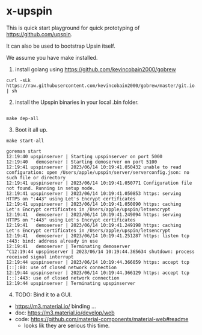# x-upspin

This is quick start playground for quick prototyping of https://github.com/upspin.

It can also be used to bootstrap Upsin itself.

We assume you have make installed.

1. install golang using https://github.com/kevincobain2000/gobrew

```
curl -sLk https://raw.githubusercontent.com/kevincobain2000/gobrew/master/git.io.sh | sh
```

2. install the Upspin binaries in your local .bin folder.
```

make dep-all

```

3. Boot it all up.

```
make start-all

goreman start
12:19:40 upspinserver | Starting upspinserver on port 5000
12:19:40   demoserver | Starting demoserver on port 5100
12:19:41 upspinserver | 2023/06/14 10:19:41.050432 unable to read configuration: open /Users/apple/upspin/server/serverconfig.json: no such file or directory
12:19:41 upspinserver | 2023/06/14 10:19:41.050771 Configuration file not found. Running in setup mode.
12:19:41 upspinserver | 2023/06/14 10:19:41.050853 https: serving HTTPS on ":443" using Let's Encrypt certificates
12:19:41 upspinserver | 2023/06/14 10:19:41.050890 https: caching Let's Encrypt certificates in /Users/apple/upspin/letsencrypt
12:19:41   demoserver | 2023/06/14 10:19:41.249094 https: serving HTTPS on ":443" using Let's Encrypt certificates
12:19:41   demoserver | 2023/06/14 10:19:41.249198 https: caching Let's Encrypt certificates in /Users/apple/upspin/letsencrypt
12:19:41   demoserver | 2023/06/14 10:19:41.251287 https: listen tcp :443: bind: address already in use
12:19:41   demoserver | Terminating demoserver
^C12:19:44 upspinserver | 2023/06/14 10:19:44.365634 shutdown: process received signal interrupt
12:19:44 upspinserver | 2023/06/14 10:19:44.366059 https: accept tcp [::]:80: use of closed network connection
12:19:44 upspinserver | 2023/06/14 10:19:44.366129 https: accept tcp [::]:443: use of closed network connection
12:19:44 upspinserver | Terminating upspinserver

```

4. TODO: Bind it to a GUI.

- https://m3.material.io/ binding ...
- doc: https://m3.material.io/develop/web
- code: https://github.com/material-components/material-web#readme
  - looks lik they are serious this time.
